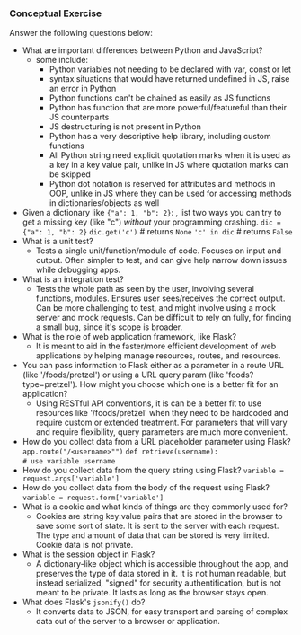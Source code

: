 ### Conceptual Exercise

Answer the following questions below:

- What are important differences between Python and JavaScript?
  - some include:
    - Python variables not needing to be declared with var, const or let
    - syntax situations that would have returned undefined in JS, raise an error in Python
    - Python functions can't be chained as easily as JS functions
    - Python has function that are more powerful/featureful than their JS counterparts
    - JS destructuring is not present in Python
    - Python has a very descriptive help library, including custom functions
    - All Python string need explicit quotation marks when it is used as a key in a key value pair, unlike in JS where quotation marks can be skipped
    - Python dot notation is reserved for attributes and methods in OOP, unlike in JS where they can be used for accessing methods in dictionaries/objects as well
- Given a dictionary like ``{"a": 1, "b": 2}``: , list two ways you
  can try to get a missing key (like "c") *without* your programming
  crashing.
    `dic = {"a": 1, "b": 2}`
    `dic.get('c')` # returns `None`
    `'c' in dic` # returns `False`
- What is a unit test?
    - Tests a single unit/function/module of code. Focuses on input and output. Often simpler to test, and can give help narrow down issues while debugging apps.
- What is an integration test?
    - Tests the whole path as seen by the user, involving several functions, modules. Ensures user sees/receives the correct output. Can be more challenging to test, and might involve using a mock server and mock requests. Can be difficult to rely on fully, for finding a small bug, since it's scope is broader.
- What is the role of web application framework, like Flask?
    - It is meant to aid in the faster/more efficient development of web applications by helping manage resources, routes, and resources.
- You can pass information to Flask either as a parameter in a route URL
  (like '/foods/pretzel') or using a URL query param (like
  'foods?type=pretzel'). How might you choose which one is a better fit
  for an application?
    - Using RESTful API conventions, it is can be a better fit to use resources like '/foods/pretzel' when they need to be hardcoded and require custom or extended treatment. For parameters that will vary and require flexibility, query parameters are much more convenient.
- How do you collect data from a URL placeholder parameter using Flask?
    `app.route("/<username>"")`
    `def retrieve(username):`  
    `# use variable username`
- How do you collect data from the query string using Flask?
    `variable = request.args['variable']`
- How do you collect data from the body of the request using Flask?
    `variable = request.form['variable']`
- What is a cookie and what kinds of things are they commonly used for?
    - Cookies are string key:value pairs that are stored in the browser to save some sort of state. It is sent to the server with each request. The type and amount of data that can be stored is very limited. Cookie data is not private.
- What is the session object in Flask?
    - A dictionary-like object which is accessible throughout the app, and preserves the type of data stored in it. It is not human readable, but instead serialized, "signed" for security authentification, but is not meant to be private. It lasts as long as the browser stays open.
- What does Flask's `jsonify()` do?
    - It converts data to JSON, for easy transport and parsing of complex data out of the server to a browser or application.